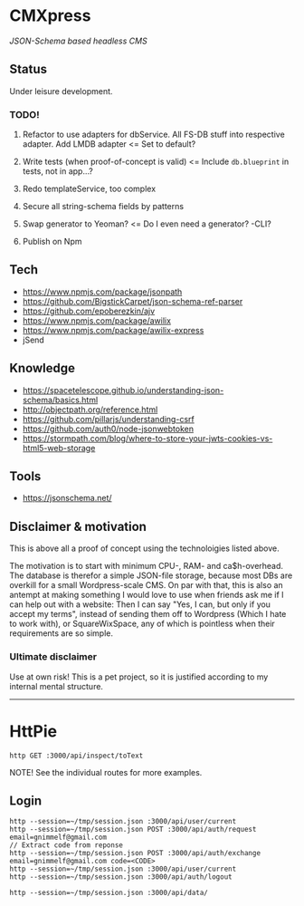 # CMXpress

_JSON-Schema based headless CMS_

## Status

Under leisure development.

### TODO!

1. Refactor to use adapters for dbService. All FS-DB stuff into respective adapter. Add LMDB adapter <= Set to default?
2. Write tests (when proof-of-concept is valid) <= Include `db.blueprint` in tests, not in app...?
3. Redo templateService, too complex

4. Secure all string-schema fields by patterns
5. Swap generator to Yeoman? <= Do I even need a generator? -CLI?
6. Publish on Npm

## Tech

- https://www.npmjs.com/package/jsonpath
- https://github.com/BigstickCarpet/json-schema-ref-parser
- https://github.com/epoberezkin/ajv
- https://www.npmjs.com/package/awilix
- https://www.npmjs.com/package/awilix-express
- jSend

## Knowledge

- https://spacetelescope.github.io/understanding-json-schema/basics.html
- http://objectpath.org/reference.html
- https://github.com/pillarjs/understanding-csrf
- https://github.com/auth0/node-jsonwebtoken
- https://stormpath.com/blog/where-to-store-your-jwts-cookies-vs-html5-web-storage

## Tools

- https://jsonschema.net/

## Disclaimer & motivation

This is above all a proof of concept using the technoloigies listed above.

The motivation is to start with minimum CPU-, RAM- and ca\$h-overhead. The database is therefor a simple JSON-file storage, because most DBs are overkill for a small Wordpress-scale CMS. On par with that, this is also an antempt at making something I would love to use when friends ask me if I can help out with a website: Then I can say "Yes, I can, but only if you accept my terms", instead of sending them off to Wordpress (Which I hate to work with), or SquareWixSpace, any of which is pointless when their requirements are so simple.

### Ultimate disclaimer

Use at own risk! This is a pet project, so it is justified according to my internal mental structure.

---

# HttPie

```
http GET :3000/api/inspect/toText
```

NOTE! See the individual routes for more examples.

## Login

```
http --session=~/tmp/session.json :3000/api/user/current
http --session=~/tmp/session.json POST :3000/api/auth/request email=gnimmelf@gmail.com
// Extract code from reponse
http --session=~/tmp/session.json POST :3000/api/auth/exchange email=gnimmelf@gmail.com code=<CODE>
http --session=~/tmp/session.json :3000/api/user/current
http --session=~/tmp/session.json :3000/api/auth/logout

http --session=~/tmp/session.json :3000/api/data/
```
